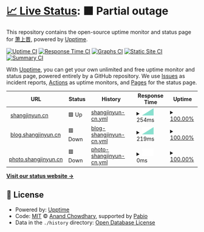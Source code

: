 # [📈 Live Status](https://demo.upptime.js.org): <!--live status--> **🟧 Partial outage**

This repository contains the open-source uptime monitor and status page for [萧上晋](https://software.shangjinyun.cn/), powered by [Upptime](https://github.com/upptime/upptime).

[![Uptime CI](https://github.com/Shangjin-Xiao/shangjinyun-state/workflows/Uptime%20CI/badge.svg)](https://github.com/Shangjin-Xiao/shangjinyun-state/actions?query=workflow%3A%22Uptime+CI%22)
[![Response Time CI](https://github.com/Shangjin-Xiao/shangjinyun-state/workflows/Response%20Time%20CI/badge.svg)](https://github.com/Shangjin-Xiao/shangjinyun-state/actions?query=workflow%3A%22Response+Time+CI%22)
[![Graphs CI](https://github.com/Shangjin-Xiao/shangjinyun-state/workflows/Graphs%20CI/badge.svg)](https://github.com/Shangjin-Xiao/shangjinyun-state/actions?query=workflow%3A%22Graphs+CI%22)
[![Static Site CI](https://github.com/Shangjin-Xiao/shangjinyun-state/workflows/Static%20Site%20CI/badge.svg)](https://github.com/Shangjin-Xiao/shangjinyun-state/actions?query=workflow%3A%22Static+Site+CI%22)
[![Summary CI](https://github.com/Shangjin-Xiao/shangjinyun-state/workflows/Summary%20CI/badge.svg)](https://github.com/Shangjin-Xiao/shangjinyun-state/actions?query=workflow%3A%22Summary+CI%22)

With [Upptime](https://upptime.js.org), you can get your own unlimited and free uptime monitor and status page, powered entirely by a GitHub repository. We use [Issues](https://github.com/Shangjin-Xiao/shangjinyun-state/issues) as incident reports, [Actions](https://github.com/Shangjin-Xiao/shangjinyun-state/actions) as uptime monitors, and [Pages](https://demo.upptime.js.org) for the status page.

<!--start: status pages-->
<!-- This summary is generated by Upptime (https://github.com/upptime/upptime) -->
<!-- Do not edit this manually, your changes will be overwritten -->
<!-- prettier-ignore -->
| URL | Status | History | Response Time | Uptime |
| --- | ------ | ------- | ------------- | ------ |
| <img alt="" src="https://icons.duckduckgo.com/ip3/www.shangjinyun.cn.ico" height="13"> [shangjinyun.cn](https://www.shangjinyun.cn) | 🟩 Up | [shangjinyun-cn.yml](https://github.com/Shangjin-Xiao/shangjinyun-state/commits/HEAD/history/shangjinyun-cn.yml) | <details><summary><img alt="Response time graph" src="./graphs/shangjinyun-cn/response-time-week.png" height="20"> 254ms</summary><br><a href="https://state.shangjinyun.cn/history/shangjinyun-cn"><img alt="Response time 254" src="https://img.shields.io/endpoint?url=https%3A%2F%2Fraw.githubusercontent.com%2FShangjin-Xiao%2Fshangjinyun-state%2FHEAD%2Fapi%2Fshangjinyun-cn%2Fresponse-time.json"></a><br><a href="https://state.shangjinyun.cn/history/shangjinyun-cn"><img alt="24-hour response time 254" src="https://img.shields.io/endpoint?url=https%3A%2F%2Fraw.githubusercontent.com%2FShangjin-Xiao%2Fshangjinyun-state%2FHEAD%2Fapi%2Fshangjinyun-cn%2Fresponse-time-day.json"></a><br><a href="https://state.shangjinyun.cn/history/shangjinyun-cn"><img alt="7-day response time 254" src="https://img.shields.io/endpoint?url=https%3A%2F%2Fraw.githubusercontent.com%2FShangjin-Xiao%2Fshangjinyun-state%2FHEAD%2Fapi%2Fshangjinyun-cn%2Fresponse-time-week.json"></a><br><a href="https://state.shangjinyun.cn/history/shangjinyun-cn"><img alt="30-day response time 254" src="https://img.shields.io/endpoint?url=https%3A%2F%2Fraw.githubusercontent.com%2FShangjin-Xiao%2Fshangjinyun-state%2FHEAD%2Fapi%2Fshangjinyun-cn%2Fresponse-time-month.json"></a><br><a href="https://state.shangjinyun.cn/history/shangjinyun-cn"><img alt="1-year response time 254" src="https://img.shields.io/endpoint?url=https%3A%2F%2Fraw.githubusercontent.com%2FShangjin-Xiao%2Fshangjinyun-state%2FHEAD%2Fapi%2Fshangjinyun-cn%2Fresponse-time-year.json"></a></details> | <details><summary><a href="https://state.shangjinyun.cn/history/shangjinyun-cn">100.00%</a></summary><a href="https://state.shangjinyun.cn/history/shangjinyun-cn"><img alt="All-time uptime 100.00%" src="https://img.shields.io/endpoint?url=https%3A%2F%2Fraw.githubusercontent.com%2FShangjin-Xiao%2Fshangjinyun-state%2FHEAD%2Fapi%2Fshangjinyun-cn%2Fuptime.json"></a><br><a href="https://state.shangjinyun.cn/history/shangjinyun-cn"><img alt="24-hour uptime 100.00%" src="https://img.shields.io/endpoint?url=https%3A%2F%2Fraw.githubusercontent.com%2FShangjin-Xiao%2Fshangjinyun-state%2FHEAD%2Fapi%2Fshangjinyun-cn%2Fuptime-day.json"></a><br><a href="https://state.shangjinyun.cn/history/shangjinyun-cn"><img alt="7-day uptime 100.00%" src="https://img.shields.io/endpoint?url=https%3A%2F%2Fraw.githubusercontent.com%2FShangjin-Xiao%2Fshangjinyun-state%2FHEAD%2Fapi%2Fshangjinyun-cn%2Fuptime-week.json"></a><br><a href="https://state.shangjinyun.cn/history/shangjinyun-cn"><img alt="30-day uptime 100.00%" src="https://img.shields.io/endpoint?url=https%3A%2F%2Fraw.githubusercontent.com%2FShangjin-Xiao%2Fshangjinyun-state%2FHEAD%2Fapi%2Fshangjinyun-cn%2Fuptime-month.json"></a><br><a href="https://state.shangjinyun.cn/history/shangjinyun-cn"><img alt="1-year uptime 100.00%" src="https://img.shields.io/endpoint?url=https%3A%2F%2Fraw.githubusercontent.com%2FShangjin-Xiao%2Fshangjinyun-state%2FHEAD%2Fapi%2Fshangjinyun-cn%2Fuptime-year.json"></a></details>
| <img alt="" src="https://icons.duckduckgo.com/ip3/blog.shangjinyun.cn.ico" height="13"> [blog.shangjinyun.cn](https://blog.shangjinyun.cn) | 🟥 Down | [blog-shangjinyun-cn.yml](https://github.com/Shangjin-Xiao/shangjinyun-state/commits/HEAD/history/blog-shangjinyun-cn.yml) | <details><summary><img alt="Response time graph" src="./graphs/blog-shangjinyun-cn/response-time-week.png" height="20"> 219ms</summary><br><a href="https://state.shangjinyun.cn/history/blog-shangjinyun-cn"><img alt="Response time 219" src="https://img.shields.io/endpoint?url=https%3A%2F%2Fraw.githubusercontent.com%2FShangjin-Xiao%2Fshangjinyun-state%2FHEAD%2Fapi%2Fblog-shangjinyun-cn%2Fresponse-time.json"></a><br><a href="https://state.shangjinyun.cn/history/blog-shangjinyun-cn"><img alt="24-hour response time 219" src="https://img.shields.io/endpoint?url=https%3A%2F%2Fraw.githubusercontent.com%2FShangjin-Xiao%2Fshangjinyun-state%2FHEAD%2Fapi%2Fblog-shangjinyun-cn%2Fresponse-time-day.json"></a><br><a href="https://state.shangjinyun.cn/history/blog-shangjinyun-cn"><img alt="7-day response time 219" src="https://img.shields.io/endpoint?url=https%3A%2F%2Fraw.githubusercontent.com%2FShangjin-Xiao%2Fshangjinyun-state%2FHEAD%2Fapi%2Fblog-shangjinyun-cn%2Fresponse-time-week.json"></a><br><a href="https://state.shangjinyun.cn/history/blog-shangjinyun-cn"><img alt="30-day response time 219" src="https://img.shields.io/endpoint?url=https%3A%2F%2Fraw.githubusercontent.com%2FShangjin-Xiao%2Fshangjinyun-state%2FHEAD%2Fapi%2Fblog-shangjinyun-cn%2Fresponse-time-month.json"></a><br><a href="https://state.shangjinyun.cn/history/blog-shangjinyun-cn"><img alt="1-year response time 219" src="https://img.shields.io/endpoint?url=https%3A%2F%2Fraw.githubusercontent.com%2FShangjin-Xiao%2Fshangjinyun-state%2FHEAD%2Fapi%2Fblog-shangjinyun-cn%2Fresponse-time-year.json"></a></details> | <details><summary><a href="https://state.shangjinyun.cn/history/blog-shangjinyun-cn">100.00%</a></summary><a href="https://state.shangjinyun.cn/history/blog-shangjinyun-cn"><img alt="All-time uptime 1242.02%" src="https://img.shields.io/endpoint?url=https%3A%2F%2Fraw.githubusercontent.com%2FShangjin-Xiao%2Fshangjinyun-state%2FHEAD%2Fapi%2Fblog-shangjinyun-cn%2Fuptime.json"></a><br><a href="https://state.shangjinyun.cn/history/blog-shangjinyun-cn"><img alt="24-hour uptime 100.00%" src="https://img.shields.io/endpoint?url=https%3A%2F%2Fraw.githubusercontent.com%2FShangjin-Xiao%2Fshangjinyun-state%2FHEAD%2Fapi%2Fblog-shangjinyun-cn%2Fuptime-day.json"></a><br><a href="https://state.shangjinyun.cn/history/blog-shangjinyun-cn"><img alt="7-day uptime 100.00%" src="https://img.shields.io/endpoint?url=https%3A%2F%2Fraw.githubusercontent.com%2FShangjin-Xiao%2Fshangjinyun-state%2FHEAD%2Fapi%2Fblog-shangjinyun-cn%2Fuptime-week.json"></a><br><a href="https://state.shangjinyun.cn/history/blog-shangjinyun-cn"><img alt="30-day uptime 100.00%" src="https://img.shields.io/endpoint?url=https%3A%2F%2Fraw.githubusercontent.com%2FShangjin-Xiao%2Fshangjinyun-state%2FHEAD%2Fapi%2Fblog-shangjinyun-cn%2Fuptime-month.json"></a><br><a href="https://state.shangjinyun.cn/history/blog-shangjinyun-cn"><img alt="1-year uptime 100.00%" src="https://img.shields.io/endpoint?url=https%3A%2F%2Fraw.githubusercontent.com%2FShangjin-Xiao%2Fshangjinyun-state%2FHEAD%2Fapi%2Fblog-shangjinyun-cn%2Fuptime-year.json"></a></details>
| <img alt="" src="https://icons.duckduckgo.com/ip3/photo.shangjinyun.cn.ico" height="13"> [photo.shangjinyun.cn](https://photo.shangjinyun.cn) | 🟥 Down | [photo-shangjinyun-cn.yml](https://github.com/Shangjin-Xiao/shangjinyun-state/commits/HEAD/history/photo-shangjinyun-cn.yml) | <details><summary><img alt="Response time graph" src="./graphs/photo-shangjinyun-cn/response-time-week.png" height="20"> 0ms</summary><br><a href="https://state.shangjinyun.cn/history/photo-shangjinyun-cn"><img alt="Response time 0" src="https://img.shields.io/endpoint?url=https%3A%2F%2Fraw.githubusercontent.com%2FShangjin-Xiao%2Fshangjinyun-state%2FHEAD%2Fapi%2Fphoto-shangjinyun-cn%2Fresponse-time.json"></a><br><a href="https://state.shangjinyun.cn/history/photo-shangjinyun-cn"><img alt="24-hour response time 0" src="https://img.shields.io/endpoint?url=https%3A%2F%2Fraw.githubusercontent.com%2FShangjin-Xiao%2Fshangjinyun-state%2FHEAD%2Fapi%2Fphoto-shangjinyun-cn%2Fresponse-time-day.json"></a><br><a href="https://state.shangjinyun.cn/history/photo-shangjinyun-cn"><img alt="7-day response time 0" src="https://img.shields.io/endpoint?url=https%3A%2F%2Fraw.githubusercontent.com%2FShangjin-Xiao%2Fshangjinyun-state%2FHEAD%2Fapi%2Fphoto-shangjinyun-cn%2Fresponse-time-week.json"></a><br><a href="https://state.shangjinyun.cn/history/photo-shangjinyun-cn"><img alt="30-day response time 0" src="https://img.shields.io/endpoint?url=https%3A%2F%2Fraw.githubusercontent.com%2FShangjin-Xiao%2Fshangjinyun-state%2FHEAD%2Fapi%2Fphoto-shangjinyun-cn%2Fresponse-time-month.json"></a><br><a href="https://state.shangjinyun.cn/history/photo-shangjinyun-cn"><img alt="1-year response time 0" src="https://img.shields.io/endpoint?url=https%3A%2F%2Fraw.githubusercontent.com%2FShangjin-Xiao%2Fshangjinyun-state%2FHEAD%2Fapi%2Fphoto-shangjinyun-cn%2Fresponse-time-year.json"></a></details> | <details><summary><a href="https://state.shangjinyun.cn/history/photo-shangjinyun-cn">100.00%</a></summary><a href="https://state.shangjinyun.cn/history/photo-shangjinyun-cn"><img alt="All-time uptime 1258.37%" src="https://img.shields.io/endpoint?url=https%3A%2F%2Fraw.githubusercontent.com%2FShangjin-Xiao%2Fshangjinyun-state%2FHEAD%2Fapi%2Fphoto-shangjinyun-cn%2Fuptime.json"></a><br><a href="https://state.shangjinyun.cn/history/photo-shangjinyun-cn"><img alt="24-hour uptime 100.00%" src="https://img.shields.io/endpoint?url=https%3A%2F%2Fraw.githubusercontent.com%2FShangjin-Xiao%2Fshangjinyun-state%2FHEAD%2Fapi%2Fphoto-shangjinyun-cn%2Fuptime-day.json"></a><br><a href="https://state.shangjinyun.cn/history/photo-shangjinyun-cn"><img alt="7-day uptime 100.00%" src="https://img.shields.io/endpoint?url=https%3A%2F%2Fraw.githubusercontent.com%2FShangjin-Xiao%2Fshangjinyun-state%2FHEAD%2Fapi%2Fphoto-shangjinyun-cn%2Fuptime-week.json"></a><br><a href="https://state.shangjinyun.cn/history/photo-shangjinyun-cn"><img alt="30-day uptime 100.00%" src="https://img.shields.io/endpoint?url=https%3A%2F%2Fraw.githubusercontent.com%2FShangjin-Xiao%2Fshangjinyun-state%2FHEAD%2Fapi%2Fphoto-shangjinyun-cn%2Fuptime-month.json"></a><br><a href="https://state.shangjinyun.cn/history/photo-shangjinyun-cn"><img alt="1-year uptime 100.00%" src="https://img.shields.io/endpoint?url=https%3A%2F%2Fraw.githubusercontent.com%2FShangjin-Xiao%2Fshangjinyun-state%2FHEAD%2Fapi%2Fphoto-shangjinyun-cn%2Fuptime-year.json"></a></details>

<!--end: status pages-->

[**Visit our status website →**](https://demo.upptime.js.org)

## 📄 License

- Powered by: [Upptime](https://github.com/upptime/upptime)
- Code: [MIT](./LICENSE) © [Anand Chowdhary](https://anandchowdhary.com), supported by [Pabio](https://pabio.com)
- Data in the `./history` directory: [Open Database License](https://opendatacommons.org/licenses/odbl/1-0/)
